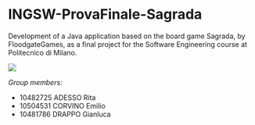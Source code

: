 # INGSW-ProvaFinale-Sagrada

Development of a Java application based on the board game Sagrada, by FloodgateGames, 
as a final project for the Software Engineering course at Politecnico di Milano.

 <img align="center" src="![Sagrada Logo](https://github.com/Cr0w19/INGSW-ProvaFinale-Sagrada/blob/master/src/assets/Logo.jpg)">

*Group members:*
+ 10482725 ADESSO Rita
+ 10504531 CORVINO Emilio
+ 10481786 DRAPPO Gianluca

